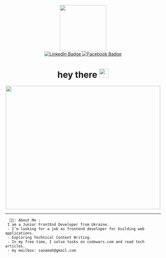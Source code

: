 
<div id="header" align="center">
  <img src="https://media.giphy.com/media/jdPMeyv9rn0hZHh8n9/giphy.gif" width="150"/>
  
  <div id="badges">
    <a href="https://www.linkedin.com/in/oleksandr-makharadze-4649b7223">
      <img src="https://img.shields.io/badge/LinkedIn-blue?style=for-the-badge&logo=linkedin&logoColor=white" alt="LinkedIn Badge"/>
    </a>
    <a href="https://www.facebook.com/aliko.makharadze">
      <img src="https://img.shields.io/badge/Facebook-blue?style=for-the-badge&logo=facebook&logoColor=white" alt="Facebook Badge"/>
    </a>
  </div>

  <h1>
    hey there
    <img src="https://media.giphy.com/media/hvRJCLFzcasrR4ia7z/giphy.gif" width="30px"/>
  </h1>
</div>

<div align="center">
  <img src="https://media.giphy.com/media/SWoSkN6DxTszqIKEqv/giphy.gif" width="500" height="400"/>
</div>

 ---
      👨‍💻: About Me :
     I am a Junior FrontEnd Developer from Ukraine.
     - I’m looking for a job as frontend developer for building web applications.
     - Exploring Technical Content Writing.
     - In my free time, I solve tasks on codewars.com and read tech articles.
     - my mailbox: saoamah@gmail.com
   
